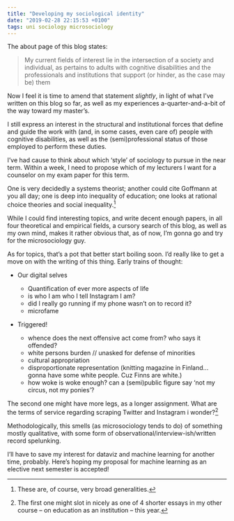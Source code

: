 ```yaml
---
title: "Developing my sociological identity"
date: "2019-02-28 22:15:53 +0100"
tags: uni sociology microsociology
---
```


The about page of this blog states:

> My current fields of interest lie in the intersection of a society and
> individual, as pertains to adults with cognitive disabilities and the
> professionals and institutions that support (or hinder, as the case may
> be) them

Now I feel it is time to amend that statement *slightly*, in light of what
I’ve written on this blog so far, as well as my experiences
a-quarter-and-a-bit of the way toward my master’s.

I still express an interest in the structural and institutional forces
that define and guide the work with (and, in some cases, even care of)
people with cognitive disabilities, as well as the (semi)professional
status of those employed to perform these duties.

I’ve had cause to think about which ‘style’ of sociology to pursue in the
near term. Within a week, I need to propose which of my lecturers I want
for a counselor on my exam paper for this term.

One is very decidedly a systems theorist; another could cite Goffmann at
you all day; one is deep into inequality of education; one looks at
rational choice theories and social inequality.[^generalities]

While I could find interesting topics, and write decent enough papers, in
all four theoretical and empirical fields, a cursory search of this blog,
as well as my own mind, makes it rather obvious that, as of now, I’m gonna
go and try for the microsociology guy.

As for topics, that’s a pot that better start boiling soon. I’d really
like to get a move on with the writing of this thing. Early trains of
thought:

* Our digital selves
    - Quantification of ever more aspects of life
    - is who I am who I tell Instagram I am?
    - did I really go running if my phone wasn’t on to record it?
    - microfame

* Triggered!
    - whence does the next offensive act come from? who says it offended?
    - white persons burden // unasked for defense of minorities
    - cultural appropriation
    - disproportionate representation (knitting magazine in Finland... gonna
      have some white people. Cuz Finns are white.)
    - how woke is woke enough?
      can a (semi)public figure say ‘not my circus, not my ponies’?

The second one might have more legs, as a longer assignment. What are the
terms of service regarding scraping Twitter and Instagram
i wonder?[^other]

Methodologically, this smells (as microsociology tends to do) of something
mostly qualitative, with some form of observational/interview-ish/written
record spelunking.

I’ll have to save my interest for dataviz and machine learning for another
time, probably. Here’s hoping my proposal for machine learning as an
elective next semester is accepted!


[^other]: The first one might slot in nicely as one of 4 shorter essays in my other course –  on education as an institution – this year.


[^generalities]: These are, of course, very broad generalities.
